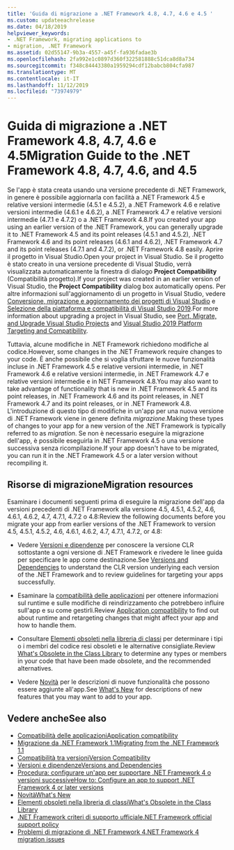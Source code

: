 ```yaml
---
title: 'Guida di migrazione a .NET Framework 4.8, 4.7, 4.6 e 4.5 '
ms.custom: updateeachrelease
ms.date: 04/18/2019
helpviewer_keywords:
- .NET Framework, migrating applications to
- migration, .NET Framework
ms.assetid: 02d55147-9b3a-4557-a45f-fa936fadae3b
ms.openlocfilehash: 2fa992e1c0897d360f322581888c51dca8d8a734
ms.sourcegitcommit: f348c84443380a1959294cdf12babcb804cfa987
ms.translationtype: MT
ms.contentlocale: it-IT
ms.lasthandoff: 11/12/2019
ms.locfileid: "73974979"
---
```

# <a name="migration-guide-to-the-net-framework-48-47-46-and-45"></a><span data-ttu-id="8cf95-102">Guida di migrazione a .NET Framework 4.8, 4.7, 4.6 e 4.5</span><span class="sxs-lookup"><span data-stu-id="8cf95-102">Migration Guide to the .NET Framework 4.8, 4.7, 4.6, and 4.5</span></span>

<span data-ttu-id="8cf95-103">Se l'app è stata creata usando una versione precedente di .NET Framework, in genere è possibile aggiornarla con facilità a .NET Framework 4.5 e relative versioni intermedie (4.5.1 e 4.5.2), a .NET Framework 4.6 e relative versioni intermedie (4.6.1 e 4.6.2), a .NET Framework 4.7 e relative versioni intermedie (4.7.1 e 4.7.2) o a .NET Framework 4.8.</span><span class="sxs-lookup"><span data-stu-id="8cf95-103">If you created your app using an earlier version of the .NET Framework, you can generally upgrade it to .NET Framework 4.5 and its point releases (4.5.1 and 4.5.2), .NET Framework 4.6 and its point releases (4.6.1 and 4.6.2), .NET Framework 4.7 and its point releases (4.7.1 and 4.7.2), or .NET Framework 4.8 easily.</span></span> <span data-ttu-id="8cf95-104">Aprire il progetto in Visual Studio.</span><span class="sxs-lookup"><span data-stu-id="8cf95-104">Open your project in Visual Studio.</span></span> <span data-ttu-id="8cf95-105">Se il progetto è stato creato in una versione precedente di Visual Studio, verrà visualizzata automaticamente la finestra di dialogo **Project Compatibility** (Compatibilità progetto).</span><span class="sxs-lookup"><span data-stu-id="8cf95-105">If your project was created in an earlier version of Visual Studio, the **Project Compatibility** dialog box automatically opens.</span></span> <span data-ttu-id="8cf95-106">Per altre informazioni sull'aggiornamento di un progetto in Visual Studio, vedere [Conversione, migrazione e aggiornamento dei progetti di Visual Studio](/visualstudio/porting/port-migrate-and-upgrade-visual-studio-projects) e [Selezione della piattaforma e compatibilità di Visual Studio 2019](/visualstudio/releases/2019/compatibility).</span><span class="sxs-lookup"><span data-stu-id="8cf95-106">For more information about upgrading a project in Visual Studio, see [Port, Migrate, and Upgrade Visual Studio Projects](/visualstudio/porting/port-migrate-and-upgrade-visual-studio-projects) and [Visual Studio 2019 Platform Targeting and Compatibility](/visualstudio/releases/2019/compatibility).</span></span>

 <span data-ttu-id="8cf95-107">Tuttavia, alcune modifiche in .NET Framework richiedono modifiche al codice.</span><span class="sxs-lookup"><span data-stu-id="8cf95-107">However, some changes in the .NET Framework require changes to your code.</span></span> <span data-ttu-id="8cf95-108">È anche possibile che si voglia sfruttare le nuove funzionalità incluse in .NET Framework 4.5 e relative versioni intermedie, in .NET Framework 4.6 e relative versioni intermedie, in .NET Framework 4.7 e relative versioni intermedie e in NET Framework 4.8.</span><span class="sxs-lookup"><span data-stu-id="8cf95-108">You may also want to take advantage of functionality that is new in .NET Framework 4.5 and its point releases, in .NET Framework 4.6 and its point releases, in .NET Framework 4.7 and its point releases, or in .NET Framework 4.8.</span></span> <span data-ttu-id="8cf95-109">L'introduzione di questo tipo di modifiche in un'app per una nuova versione di .NET Framework viene in genere definita *migrazione*.</span><span class="sxs-lookup"><span data-stu-id="8cf95-109">Making these types of changes to your app for a new version of the .NET Framework is typically referred to as *migration*.</span></span> <span data-ttu-id="8cf95-110">Se non è necessario eseguire la migrazione dell'app, è possibile eseguirla in .NET Framework 4.5 o una versione successiva senza ricompilazione.</span><span class="sxs-lookup"><span data-stu-id="8cf95-110">If your app doesn't have to be migrated, you can run it in the .NET Framework 4.5 or a later version without recompiling it.</span></span>

## <a name="migration-resources"></a><span data-ttu-id="8cf95-111">Risorse di migrazione</span><span class="sxs-lookup"><span data-stu-id="8cf95-111">Migration resources</span></span>

<span data-ttu-id="8cf95-112">Esaminare i documenti seguenti prima di eseguire la migrazione dell'app da versioni precedenti di .NET Framework alla versione 4.5, 4.5.1, 4.5.2, 4.6, 4.6.1, 4.6.2, 4.7, 4.7.1, 4.7.2 o 4.8:</span><span class="sxs-lookup"><span data-stu-id="8cf95-112">Review the following documents before you migrate your app from earlier versions of the .NET Framework to version 4.5, 4.5.1, 4.5.2, 4.6, 4.6.1, 4.6.2, 4.7, 4.7.1, 4.7.2, or 4.8:</span></span>

- <span data-ttu-id="8cf95-113">Vedere [Versioni e dipendenze](versions-and-dependencies.md) per conoscere la versione CLR sottostante a ogni versione di .NET Framework e rivedere le linee guida per specificare le app come destinazione.</span><span class="sxs-lookup"><span data-stu-id="8cf95-113">See [Versions and Dependencies](versions-and-dependencies.md) to understand the CLR version underlying each version of the .NET Framework and to review guidelines for targeting your apps successfully.</span></span>

- <span data-ttu-id="8cf95-114">Esaminare la [compatibilità delle applicazioni](application-compatibility.md) per ottenere informazioni sul runtime e sulle modifiche di reindirizzamento che potrebbero influire sull'app e su come gestirli.</span><span class="sxs-lookup"><span data-stu-id="8cf95-114">Review [Application compatibility](application-compatibility.md) to find out about runtime and retargeting changes that might affect your app and how to handle them.</span></span>

- <span data-ttu-id="8cf95-115">Consultare [Elementi obsoleti nella libreria di classi](../whats-new/whats-obsolete.md) per determinare i tipi o i membri del codice resi obsoleti e le alternative consigliate.</span><span class="sxs-lookup"><span data-stu-id="8cf95-115">Review [What's Obsolete in the Class Library](../whats-new/whats-obsolete.md) to determine any types or members in your code that have been made obsolete, and the recommended alternatives.</span></span>

- <span data-ttu-id="8cf95-116">Vedere [Novità](../whats-new/index.md) per le descrizioni di nuove funzionalità che possono essere aggiunte all'app.</span><span class="sxs-lookup"><span data-stu-id="8cf95-116">See [What's New](../whats-new/index.md) for descriptions of new features that you may want to add to your app.</span></span>

## <a name="see-also"></a><span data-ttu-id="8cf95-117">Vedere anche</span><span class="sxs-lookup"><span data-stu-id="8cf95-117">See also</span></span>

- [<span data-ttu-id="8cf95-118">Compatibilità delle applicazioni</span><span class="sxs-lookup"><span data-stu-id="8cf95-118">Application compatibility</span></span>](application-compatibility.md)
- [<span data-ttu-id="8cf95-119">Migrazione da .NET Framework 1.1</span><span class="sxs-lookup"><span data-stu-id="8cf95-119">Migrating from the .NET Framework 1.1</span></span>](migrating-from-the-net-framework-1-1.md)
- [<span data-ttu-id="8cf95-120">Compatibilità tra versioni</span><span class="sxs-lookup"><span data-stu-id="8cf95-120">Version Compatibility</span></span>](version-compatibility.md)
- [<span data-ttu-id="8cf95-121">Versioni e dipendenze</span><span class="sxs-lookup"><span data-stu-id="8cf95-121">Versions and Dependencies</span></span>](versions-and-dependencies.md)
- [<span data-ttu-id="8cf95-122">Procedura: configurare un'app per supportare .NET Framework 4 o versioni successive</span><span class="sxs-lookup"><span data-stu-id="8cf95-122">How to: Configure an app to support .NET Framework 4 or later versions</span></span>](how-to-configure-an-app-to-support-net-framework-4-or-4-5.md)
- [<span data-ttu-id="8cf95-123">Novità</span><span class="sxs-lookup"><span data-stu-id="8cf95-123">What's New</span></span>](../whats-new/index.md)
- [<span data-ttu-id="8cf95-124">Elementi obsoleti nella libreria di classi</span><span class="sxs-lookup"><span data-stu-id="8cf95-124">What's Obsolete in the Class Library</span></span>](../whats-new/whats-obsolete.md)
- [<span data-ttu-id="8cf95-125">.NET Framework criteri di supporto ufficiale</span><span class="sxs-lookup"><span data-stu-id="8cf95-125">.NET Framework official support policy</span></span>](https://dotnet.microsoft.com/platform/support/policy/dotnet-framework)
- [<span data-ttu-id="8cf95-126">Problemi di migrazione di .NET Framework 4</span><span class="sxs-lookup"><span data-stu-id="8cf95-126">.NET Framework 4 migration issues</span></span>](net-framework-4-migration-issues.md)
